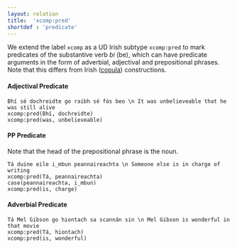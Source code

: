 ```yaml
---
layout: relation
title:  'xcomp:pred'
shortdef : 'predicate'
---
```


We extend the label `xcomp` as a UD Irish subtype `xcomp:pred` to mark predicates of the substantive verb _bí_ (be), which can have predicate arguments in the form of adverbial, adjectival and prepositional phrases.
Note that this differs from Irish ([copula]()) constructions. 

#### Adjectival Predicate
~~~ sdparse
Bhí sé dochreidte go raibh sé fós beo \n It was unbelieveable that he was still alive
xcomp:pred(Bhí, dochreidte)
xcomp:pred(was, unbelieveable)
~~~

#### PP Predicate
Note that the head of the prepositional phrase is the noun.

~~~ sdparse
Tá duine eile i_mbun peannaireachta \n Someone else is in charge of writing
xcomp:pred(Tá, peannaireachta)
case(peannaireachta, i_mbun)
xcomp:pred(is, charge)
~~~


#### Adverbial Predicate
~~~ sdparse
Tá Mel Gibson go hiontach sa scannán sin \n Mel Gibson is wonderful in that movie
xcomp:pred(Tá, hiontach)
xcomp:pred(is, wonderful)
~~~







